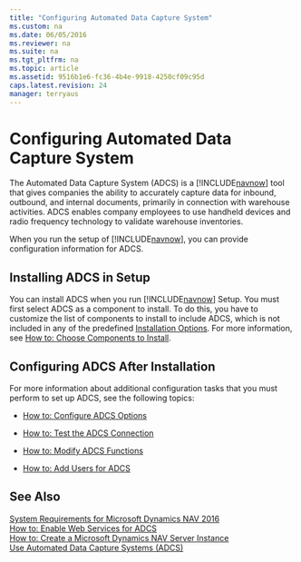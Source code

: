 ```yaml
---
title: "Configuring Automated Data Capture System"
ms.custom: na
ms.date: 06/05/2016
ms.reviewer: na
ms.suite: na
ms.tgt_pltfrm: na
ms.topic: article
ms.assetid: 9516b1e6-fc36-4b4e-9918-4250cf09c95d
caps.latest.revision: 24
manager: terryaus
---
```

# Configuring Automated Data Capture System
The Automated Data Capture System \(ADCS\) is a [!INCLUDE[navnow](../dynamics-nav/includes/navnow_md.md)] tool that gives companies the ability to accurately capture data for inbound, outbound, and internal documents, primarily in connection with warehouse activities. ADCS enables company employees to use handheld devices and radio frequency technology to validate warehouse inventories.  
  
 When you run the setup of [!INCLUDE[navnow](../dynamics-nav/includes/navnow_md.md)], you can provide configuration information for ADCS.  
  
## Installing ADCS in Setup  
 You can install ADCS when you run [!INCLUDE[navnow](../dynamics-nav/includes/navnow_md.md)] Setup. You must first select ADCS as a component to install. To do this, you have to customize the list of components to install to include ADCS, which is not included in any of the predefined [Installation Options](../dynamics-nav/Installation-Options.md). For more information, see [How to: Choose Components to Install](../Topic/How%20to:%20Choose%20Components%20to%20Install.md).  
  
## Configuring ADCS After Installation  
 For more information about additional configuration tasks that you must perform to set up ADCS, see the following topics:  
  
-   [How to: Configure ADCS Options](../Topic/How%20to:%20Configure%20ADCS%20Options.md)  
  
-   [How to: Test the ADCS Connection](../Topic/How%20to:%20Test%20the%20ADCS%20Connection.md)  
  
-   [How to: Modify ADCS Functions](../Topic/How%20to:%20Modify%20ADCS%20Functions.md)  
  
-   [How to: Add Users for ADCS](../Topic/How%20to:%20Add%20Users%20for%20ADCS.md)  
  
## See Also  
 [System Requirements for Microsoft Dynamics NAV 2016](../dynamics-nav/System-Requirements-for-Microsoft-Dynamics-NAV-2016.md)   
 [How to: Enable Web Services for ADCS](../Topic/How%20to:%20Enable%20Web%20Services%20for%20ADCS.md)   
 [How to: Create a Microsoft Dynamics NAV Server Instance](../Topic/How%20to:%20Create%20a%20Microsoft%20Dynamics%20NAV%20Server%20Instance.md)   
 [Use Automated Data Capture Systems \(ADCS\)](../Topic/Use%20Automated%20Data%20Capture%20Systems%20\(ADCS\).md)